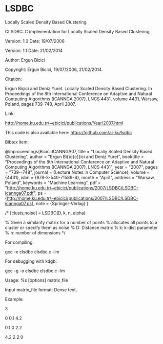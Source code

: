 LSDBC
=====

Locally Scaled Density Based Clustering

CLSDBC: C implementation for Locally Scaled Density Based Clustering

Version: 1.0 Date: 19/07/2006

Version: 1.1 Date: 21/02/2014

Author: Ergun Bicici

Copyright: Ergun Bicici, 19/07/2006, 21/02/2014.


Citation:

Ergun Biçici and Deniz Yuret. Locally Scaled Density Based Clustering. In Proceedings of the 8th International Conference on Adaptive and Natural Computing Algorithms (ICANNGA 2007), LNCS 4431, volume 4431, Warsaw, Poland, pages 739-748, April 2007.

Link:

http://home.ku.edu.tr/~ebicici/publications/Year/2007.html


This code is also available here: https://github.com/ai-ku/lsdbc


Bibtex item:

@inproceedings{Bicici:ICANNGA07,
title = "Locally Scaled Density Based Clustering",
author = "Ergun Bi{\c{c}}ici and Deniz Yuret",
booktitle = "Proceedings of the 8th International Conference on Adaptive and Natural Computing Algorithms (ICANNGA 2007), LNCS 4431",
year = "2007",
pages = "739--748",
journal = {Lecture Notes in Computer Science},
volume = {4431},
isbn = {978-3-540-71589-4},
month = "April",
address = "Warsaw, Poland",
keywords = "Machine Learning",
pdf = "http://home.ku.edu.tr/~ebicici/publications/2007/LSDBC/LSDBC-icannga07.pdf",
ps = {http://home.ku.edu.tr/~ebicici/publications/2007/LSDBC/LSDBC-icannga07.ps},
note = {Springer-Verlag} 
}


/* [clusts,noise] = LSDBC(D, k, n, alpha) 

% Given a similarity matrix for a number of points
% allocates all points to a cluster or specify them as noise
% D: Distance matrix
% k: k-dist parameter
% n: number of dimensions
*/

For compiling: 

gcc -o clsdbc clsdbc.c -lm

For debugging with kdgb: 

gcc -g -o clsdbc clsdbc.c -lm

Usage: %s [options] matrix_file

Input matrix_file format: Dense text.

Example:

3

0   0.1        4.2

0.1 0        2.2

4.2 2.2        0


